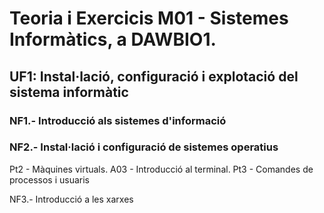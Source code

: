 # Teoria i Exercicis M01 - Sistemes Informàtics, a DAWBIO1. 

## UF1: Instal·lació, configuració i explotació del sistema informàtic

### NF1.- Introducció als sistemes d'informació


### NF2.- Instal·lació i configuració de sistemes operatius

Pt2 - Màquines virtuals.
A03 - Introducció al terminal.
Pt3 - Comandes de processos i usuaris

NF3.- Introducció a les xarxes

